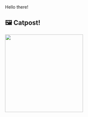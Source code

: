 Hello there!



## 🖼️ Catpost!

<sub>
    <img src="https://cdn2.thecatapi.com/images/aqr.jpg" height="256">
</sub>

